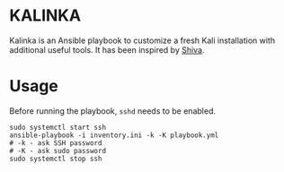 # KALINKA

Kalinka is an Ansible playbook to customize a fresh Kali installation with additional useful tools. It has been inspired by [Shiva](https://github.com/rastating/shiva).

# Usage
Before running the playbook, `sshd` needs to be enabled.
```
sudo systemctl start ssh
ansible-playbook -i inventory.ini -k -K playbook.yml
# -k - ask SSH password
# -K - ask sudo password
sudo systemctl stop ssh
```
